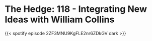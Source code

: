 # The Hedge: 118 - Integrating New Ideas with William Collins


{{< spotify episode 2ZF3MNU9KgFLE2nr6ZDkGV dark >}}
